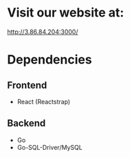 # Visit our website at:
http://3.86.84.204:3000/

# Dependencies
## Frontend
* React (Reactstrap)
## Backend
* Go
* Go-SQL-Driver/MySQL
